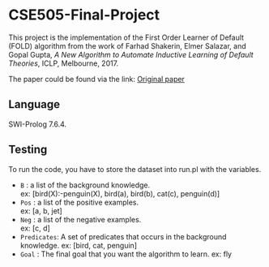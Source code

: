 # CSE505-Final-Project

This project is the implementation of the First Order Learner of Default (FOLD) algorithm from the work of Farhad Shakerin, Elmer Salazar, and Gopal Gupta, _A New Algorithm to Automate Inductive Learning of Default Theories_, ICLP, Melbourne, 2017. 

The paper could be found via the link: <a href="https://arxiv.org/abs/1707.02693">Original paper</a>

## Language
SWI-Prolog 7.6.4.

## Testing

To run the code, you have to store the dataset into run.pl with the variables.
* ```B``` : a list of the background knowledge.<br>
    ex: [bird(X):-penguin(X), bird(a), bird(b), cat(c), penguin(d)]
* ```Pos``` : a list of the positive examples.<br>
    ex: [a, b, jet]
* ```Neg``` : a list of the negative examples.<br>
    ex: [c, d]
* ```Predicates```: A set of predicates that occurs in the background knowledge.
    ex: [bird, cat, penguin]
* ```Goal``` : The final goal that you want the algorithm to learn.
    ex: fly
